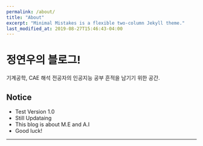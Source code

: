 ```yaml
---
permalink: /about/
title: "About"
excerpt: "Minimal Mistakes is a flexible two-column Jekyll theme."
last_modified_at: 2019-08-27T15:46:43-04:00
---
```


# 정연우의 블로그!
기계공학, CAE 해석 전공자의 인공지능 공부 흔적을 남기기 위한 공간. 



## Notice

- Test Version 1.0
- Still Updataing 
- This blog is about M.E and A.I
- Good luck!


---
